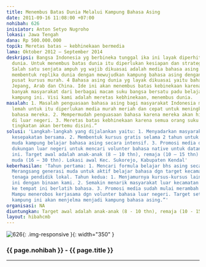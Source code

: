 ```yaml
---
title: Menembus Batas Dunia Melalui Kampung Bahasa Asing
date: 2011-09-16 11:08:00 +07:00
nohibah: 626
inisiator: Anton Setyo Nugroho
lokasi: Jawa Tengah
dana: Rp 500.000.000
topik: Meretas batas – kebhinekaan bermedia
lama: Oktober 2012 – September 2014
deskripsi: Bangsa Indonesia yg berbineka tunggal ika ini layak diperhitungkan dijajaran
  dunia. Untuk menembus batas dunia itu diperlukan kesiapan dan strategi yang dasyat.
  Salah satu senjata ampuh yg wajib dikuasai adalah media bahasa asing. Kami ingin
  membentuk replika dunia dengan mewujudkan kampung bahasa asing dengan menumbuhkan
  pusat kursus murah. 4 Bahasa asing dunia yg layak dikuasai yaitu bahasa Inggris,
  Jepang, Arab dan China. Ide ini akan menembus batas kebinekaan karena kedepan akan
  banyak masyarakat dari berbagai macam suku bangsa bersatu padu belajar bahasa di
  kampung ini. Visi kami adalah meretas kebhinekaan, menembus dunia.
masalah: 1. Masalah penguasaan bahasa asing bagi masyarakat Indonesia masih sangat
  lemah untuk itu diperlukan media murah meriah dan cepat untuk meningkatkan penguasaan
  bahasa mereka. 2. Mempermudah penguasaan bahasa karena mereka akan hidup seperti
  di luar negeri. 3. Meretas batas kebhinekaan karena semua orang suku ras dgn segala
  tingkatan akan bertemu disini.”
solusi: 'Langkah-langkah yang dijalankan yaitu: 1. Menyadarkan masyarakat dan membuat
  kesepakatan bersama. 2. Membentuk kursus gratis selama 2 tahun untuk menarik generasi
  muda kampung belajar bahasa asing secara intensif. 3. Promosi media dan menggalang
  dukungan luar negeri untuk mencari volunter bahasa native untuk datang ke kampung
  ini. Target awal adalah anak-anak (8 – 10 thn), remaja (10 – 15 thn) dan generasi
  muda (16 – 30 thn). Lokasi awal Kec. Sukorejo, Kabupaten Kendal'
keberhasilan: 'Tahun pertama: 1. Mencari formula belajar bhs asing secara cepat. 2.
  Merangsang generasi muda untuk aktif belajar bahasa dgn target kecamatan. 3. Menyiapkan
  tenaga pendidik lokal. Tahun kedua: 1. Menjamurnya kursus-kursus lain di kampung
  ini dengan binaan kami. 2. Semakin menarik masyarakat luar kecamatan utk datang
  ke tempat ini berlatih bahasa. 3. Promosi media sudah mulai merambah ke luar. 4.
  Mampu menerobos kerjasama dgn volunter bahasa luar negeri. Target setelah 10 tahun
  kampung ini akan menjelma menjadi kampung bahasa asing.”'
organisasi: NA
diuntungkan: Target awal adalah anak-anak (8 - 10 thn), remaja (10 - 15 thn) dan generasi muda (16 - 30 thn). Lokasi awal Kec. Sukorejo, Kabupaten Kendal
layout: hibahcmb
---
```


![626](/static/img/hibahcmb/626.png){: .img-responsive }{: width="350" }

### {{ page.nohibah }} - {{ page.title }}

---

